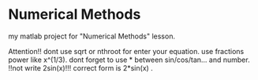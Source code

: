 # Numerical Methods
my matlab project for "Numerical Methods" lesson.


Attention!!
dont use sqrt or nthroot for enter your equation. use fractions power like  x^(1/3).
dont forget to use * between sin/cos/tan... and number. !!not write 2sin(x)!!! correct form is 2*sin(x) .
